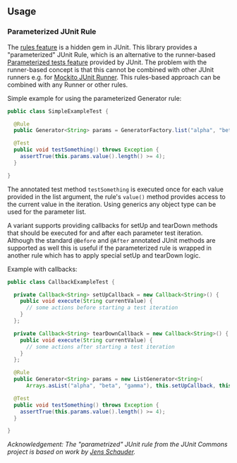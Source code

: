 ## Usage

### Parameterized JUnit Rule

The [rules feature][junit-rules] is a hidden gem in JUnit. This library provides
a "parameterized" JUnit Rule, which is an alternative to the runner-based 
[Parameterized tests feature][junit-parametrized-tests] provided by JUnit.
The problem with the runner-based concept is that this cannot be combined with other JUnit runners e.g. for 
[Mockito JUnit Runner][mockito-testrunner]. This rules-based approach can be combined with any Runner or other rules.

Simple example for using the parameterized Generator rule:

```java
public class SimpleExampleTest {

  @Rule
  public Generator<String> params = GeneratorFactory.list("alpha", "beta", "gamma");

  @Test
  public void testSomething() throws Exception {
    assertTrue(this.params.value().length() >= 4);
  }

}
```

The annotated test method `testSomething` is executed once for each value provided in the list argument, the rule's
`value()` method provides access to the current value in the iteration. Using generics any object type can be used 
for the parameter list.

A variant supports providing callbacks for setUp and tearDown methods that should be executed for and after each
parameter test iteration. Although the standard `@Before` and `@After` annotated JUnit methods are supported as well
this is useful if the parameterized rule is wrapped in another rule which has to apply special setUp and tearDown logic.

Example with callbacks:

```java
public class CallbackExampleTest {

  private Callback<String> setUpCallback = new Callback<String>() {
    public void execute(String currentValue) {
      // some actions before starting a test iteration
    }
  };

  private Callback<String> tearDownCallback = new Callback<String>() {
    public void execute(String currentValue) {
      // some actions after starting a test iteration
    }
  };

  @Rule
  public Generator<String> params = new ListGenerator<String>(
      Arrays.asList("alpha", "beta", "gamma"), this.setUpCallback, this.tearDownCallback);

  @Test
  public void testSomething() throws Exception {
    assertTrue(this.params.value().length() >= 4);
  }

}
```

*Acknowledgement: The "parametrized" JUnit rule from the JUnit Commons project is based on work by [Jens Schauder](http://blog.schauderhaft.de/).*


[junit-rules]: https://github.com/junit-team/junit/wiki/Rules
[junit-parametrized-tests]: https://github.com/junit-team/junit/wiki/Parameterized-tests
[mockito-testrunner]: http://docs.mockito.googlecode.com/hg/latest/org/mockito/runners/MockitoJUnitRunner.html
